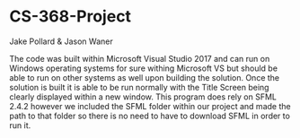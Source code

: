 # CS-368-Project

Jake Pollard & Jason Waner

The code was built within Microsoft Visual Studio 2017 and can run on Windows operating systems for sure withing Microsoft VS but should be able to run on other systems as well upon building the solution.
Once the solution is built it is able to be run normally with the Title Screen being clearly displayed within a new window.
This program does rely on SFML 2.4.2 however we included the SFML folder within our project and made the path to that folder so there is no need to have to download SFML in order to run it.

